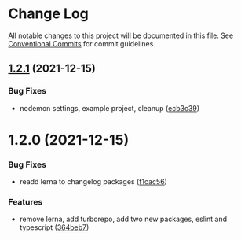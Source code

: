 # Change Log

All notable changes to this project will be documented in this file.
See [Conventional Commits](https://conventionalcommits.org) for commit guidelines.

## [1.2.1](https://github.com/ceopaludetto/ceop/compare/@ceop/typescript@1.2.0...@ceop/typescript@1.2.1) (2021-12-15)


### Bug Fixes

* nodemon settings, example project, cleanup ([ecb3c39](https://github.com/ceopaludetto/ceop/commit/ecb3c39ecd48ecefa781085e3ca52b094bd5c209))





# 1.2.0 (2021-12-15)


### Bug Fixes

* readd lerna to changelog packages ([f1cac56](https://github.com/ceopaludetto/ceop/commit/f1cac5683ac7b3ecf9db0a3bcd0148a4f5ce6eea))


### Features

* remove lerna, add turborepo, add two new packages, eslint and typescript ([364beb7](https://github.com/ceopaludetto/ceop/commit/364beb72ca2b8776e9feba6b6143e6fb9dc6ae78))
